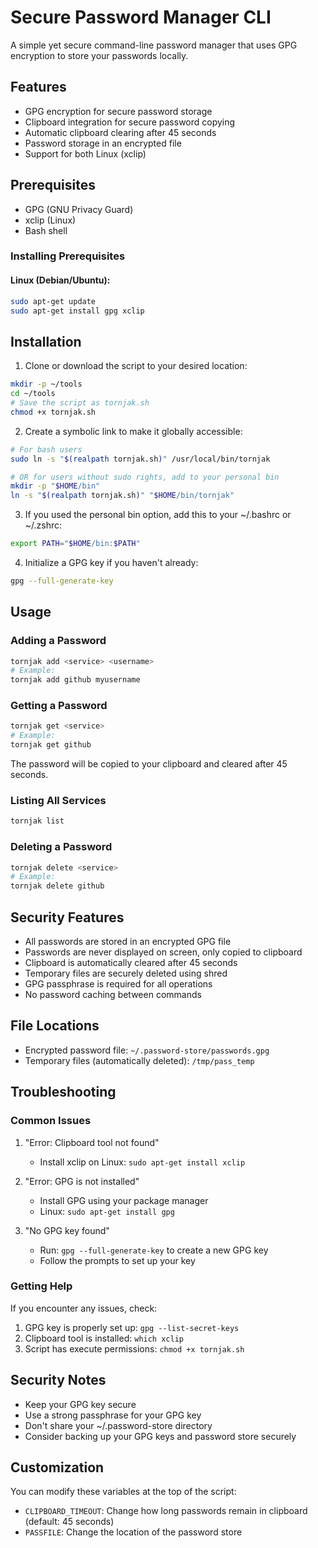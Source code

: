 # Secure Password Manager CLI

A simple yet secure command-line password manager that uses GPG encryption to store your passwords locally.

## Features

- GPG encryption for secure password storage
- Clipboard integration for secure password copying
- Automatic clipboard clearing after 45 seconds
- Password storage in an encrypted file
- Support for both Linux (xclip)

## Prerequisites

- GPG (GNU Privacy Guard)
- xclip (Linux)
- Bash shell

### Installing Prerequisites

#### Linux (Debian/Ubuntu):
```bash
sudo apt-get update
sudo apt-get install gpg xclip
```

## Installation

1. Clone or download the script to your desired location:
```bash
mkdir -p ~/tools
cd ~/tools
# Save the script as tornjak.sh
chmod +x tornjak.sh
```

2. Create a symbolic link to make it globally accessible:
```bash
# For bash users
sudo ln -s "$(realpath tornjak.sh)" /usr/local/bin/tornjak

# OR for users without sudo rights, add to your personal bin
mkdir -p "$HOME/bin"
ln -s "$(realpath tornjak.sh)" "$HOME/bin/tornjak"
```

3. If you used the personal bin option, add this to your ~/.bashrc or ~/.zshrc:
```bash
export PATH="$HOME/bin:$PATH"
```

4. Initialize a GPG key if you haven't already:
```bash
gpg --full-generate-key
```

## Usage

### Adding a Password
```bash
tornjak add <service> <username>
# Example:
tornjak add github myusername
```

### Getting a Password
```bash
tornjak get <service>
# Example:
tornjak get github
```
The password will be copied to your clipboard and cleared after 45 seconds.

### Listing All Services
```bash
tornjak list
```

### Deleting a Password
```bash
tornjak delete <service>
# Example:
tornjak delete github
```

## Security Features

- All passwords are stored in an encrypted GPG file
- Passwords are never displayed on screen, only copied to clipboard
- Clipboard is automatically cleared after 45 seconds
- Temporary files are securely deleted using shred
- GPG passphrase is required for all operations
- No password caching between commands

## File Locations

- Encrypted password file: `~/.password-store/passwords.gpg`
- Temporary files (automatically deleted): `/tmp/pass_temp`

## Troubleshooting

### Common Issues

1. "Error: Clipboard tool not found"
   - Install xclip on Linux: `sudo apt-get install xclip`

2. "Error: GPG is not installed"
   - Install GPG using your package manager
   - Linux: `sudo apt-get install gpg`

3. "No GPG key found"
   - Run: `gpg --full-generate-key` to create a new GPG key
   - Follow the prompts to set up your key

### Getting Help

If you encounter any issues, check:
1. GPG key is properly set up: `gpg --list-secret-keys`
2. Clipboard tool is installed: `which xclip`
3. Script has execute permissions: `chmod +x tornjak.sh`

## Security Notes

- Keep your GPG key secure
- Use a strong passphrase for your GPG key
- Don't share your ~/.password-store directory
- Consider backing up your GPG keys and password store securely

## Customization

You can modify these variables at the top of the script:
- `CLIPBOARD_TIMEOUT`: Change how long passwords remain in clipboard (default: 45 seconds)
- `PASSFILE`: Change the location of the password store
